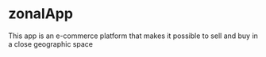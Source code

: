 # zonalApp

This app is an e-commerce platform that makes it possible to sell and buy in a close geographic space
